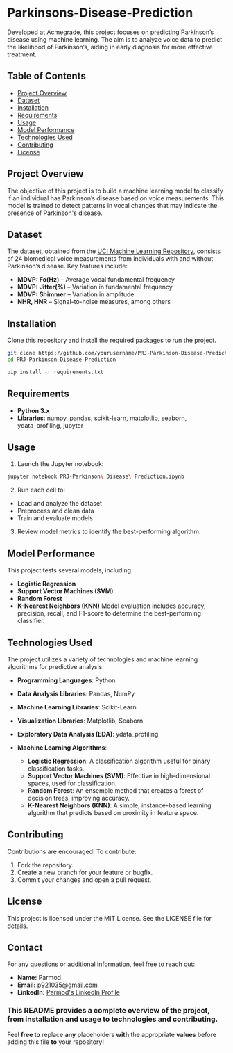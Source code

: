 # Parkinsons-Disease-Prediction

Developed at Acmegrade, this project focuses on predicting Parkinson’s disease using machine learning. The aim is to analyze voice data to predict the likelihood of Parkinson’s, aiding in early diagnosis for more effective treatment.

## Table of Contents
- [Project Overview](#project-overview)
- [Dataset](#dataset)
- [Installation](#installation)
- [Requirements](#requirements)
- [Usage](#usage)
- [Model Performance](#model-performance)
- [Technologies Used](#technologies-used)
- [Contributing](#contributing)
- [License](#license)

## Project Overview
The objective of this project is to build a machine learning model to classify if an individual has Parkinson’s disease based on voice measurements. This model is trained to detect patterns in vocal changes that may indicate the presence of Parkinson's disease.

## Dataset
The dataset, obtained from the [UCI Machine Learning Repository](https://archive.ics.uci.edu/ml/datasets/parkinsons), consists of 24 biomedical voice measurements from individuals with and without Parkinson’s disease. Key features include:
- **MDVP: Fo(Hz)** – Average vocal fundamental frequency
- **MDVP: Jitter(%)** – Variation in fundamental frequency
- **MDVP: Shimmer** – Variation in amplitude
- **NHR, HNR** – Signal-to-noise measures, among others

## Installation
Clone this repository and install the required packages to run the project.

```bash
git clone https://github.com/yourusername/PRJ-Parkinson-Disease-Prediction.git
cd PRJ-Parkinson-Disease-Prediction
```

```bash
pip install -r requirements.txt
 ```

## Requirements
- **Python 3.x**
- **Libraries**: numpy, pandas, scikit-learn, matplotlib, seaborn, ydata_profiling, jupyter
  
## Usage
1. Launch the Jupyter notebook:
```bash
jupyter notebook PRJ-Parkinson\ Disease\ Prediction.ipynb
```
2. Run each cell to:
- Load and analyze the dataset
- Preprocess and clean data
- Train and evaluate models
3. Review model metrics to identify the best-performing algorithm.
## Model Performance
This project tests several models, including:

- **Logistic Regression**
- **Support Vector Machines (SVM)**
- **Random Forest**
- **K-Nearest Neighbors (KNN)**
Model evaluation includes accuracy, precision, recall, and F1-score to determine the best-performing classifier.

## Technologies Used
The project utilizes a variety of technologies and machine learning algorithms for predictive analysis:

- **Programming Languages**: Python
- **Data Analysis Libraries**: Pandas, NumPy
- **Machine Learning Libraries**: Scikit-Learn
- **Visualization Libraries**: Matplotlib, Seaborn
- **Exploratory Data Analysis (EDA)**: ydata_profiling

- **Machine Learning Algorithms**:

     - **Logistic Regression**: A classification algorithm useful for binary classification tasks.
     - **Support Vector Machines (SVM)**: Effective in high-dimensional spaces, used for classification.
     - **Random Forest**: An ensemble method that creates a forest of decision trees, improving accuracy.
     - **K-Nearest Neighbors (KNN)**: A simple, instance-based learning algorithm that predicts based on proximity in feature space.
## Contributing
Contributions are encouraged! To contribute:

1. Fork the repository.
2. Create a new branch for your feature or bugfix.
3. Commit your changes and open a pull request.

## License
This project is licensed under the MIT License. See the LICENSE file for details.

## Contact

For any questions or additional information, feel free to reach out:

- **Name:** Parmod
- **Email:** p921035@gmail.com
- **LinkedIn:** [Parmod's LinkedIn Profile](https://www.linkedin.com/in/parmod2310/)

### This README provides a complete overview of the project, from installation and usage to technologies and contributing.

Feel **free to** replace **any** placeholders **with** the appropriate **values** before adding this file **to** your repository!
